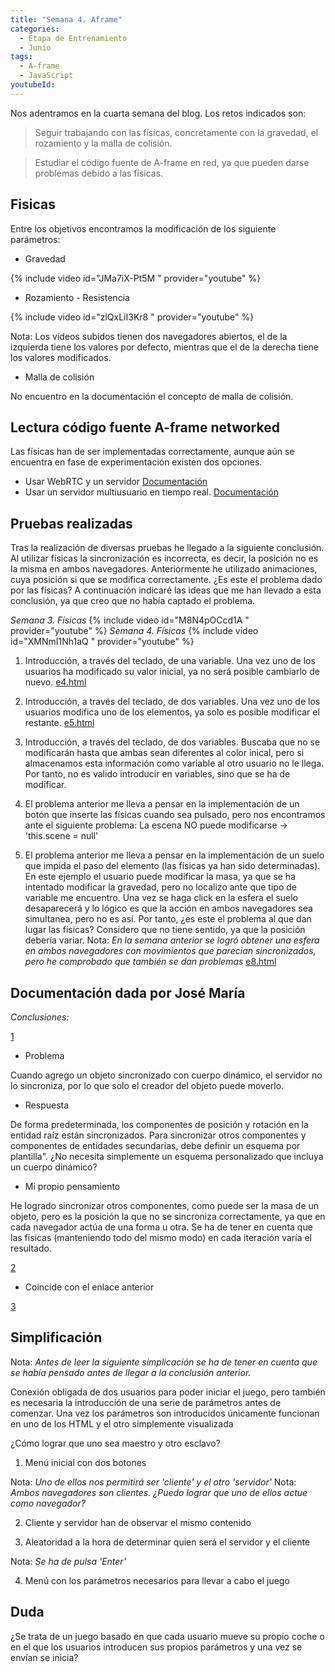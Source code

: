 ```yaml
---
title: "Semana 4. Aframe"
categories:
  - Etapa de Entrenamiento
  - Junio
tags:
  - A-frame
  - JavaScript
youtubeId: 
---
```



Nos adentramos en la cuarta semana del blog. Los retos indicados son:

> Seguir trabajando con las físicas, concretamente con la gravedad, el rozamiento y la malla de colisión.

> Estudiar el código fuente de A-frame en red, ya que pueden darse problemas debido a las físicas. 


## **Fisicas**

Entre los objetivos encontramos la modificación de los siguiente parámetros:

* Gravedad

{% include video id="JMa7iX-Pt5M " provider="youtube" %}

* Rozamiento - Resistencia 

{% include video id="zlQxLiI3Kr8 " provider="youtube" %} 

Nota: Los vídeos subidos tienen dos navegadores abiertos, el de la izquierda tiene los valores por defecto, mientras que el de la derecha tiene los valores modificados. 

* Malla de colisión 

No encuentro en la documentación el concepto de malla de colisión.

## **Lectura código fuente A-frame networked**

Las físicas han de ser implementadas correctamente, aunque aún se encuentra en fase de experimentación existen dos opciones. 

* Usar WebRTC y un servidor
[Documentación](https://github.com/haydenjameslee/networked-aframe)
* Usar un servidor multiusuario en tiempo real. 
[Documentación](http://lance.gg/)


## **Pruebas realizadas**

Tras la realización de diversas pruebas he llegado a la siguiente conclusión. Al utilizar físicas la sincronización es incorrecta, es decir, la posición no es la misma en ambos navegadores. Anteriormente he utilizado animaciones, cuya posición si que se modifica correctamente. ¿Es este el problema dado por las físicas?
A continuación indicaré las ideas que me han llevado a esta conclusión, ya que creo que no había captado el problema. 

*Semana 3. Físicas*
{% include video id="M8N4pOCcd1A " provider="youtube" %} 
*Semana 4. Físicas*
{% include video id="XMNmI1Nh1aQ " provider="youtube" %} 

1. Introducción, a través del teclado, de una variable. Una vez uno de los usuarios ha modificado su valor inicial, ya no será posible cambiarlo de nuevo. 
[e4.html](https://github.com/RoboticsLabURJC/2022-tfg-ana-villanueva/blob/main/otros/6J/naf-tutorial/examples/e4.html)

2. Introducción, a través del teclado, de dos variables. Una vez uno de los usuarios modifica uno de los elementos, ya solo es posible modificar el restante. 
[e5.html](https://github.com/RoboticsLabURJC/2022-tfg-ana-villanueva/blob/main/otros/6J/naf-tutorial/examples/e5.html)

3. Introducción, a través del teclado, de dos variables. Buscaba que no se modificarán hasta que ambas sean diferentes al color inical, pero si almacenamos esta información como variable al otro usuario no le llega. Por tanto, no es valido introducir en variables, sino que se ha de modificar.

4. El problema anterior me lleva a pensar en la implementación de un botón que inserte las físicas cuando sea pulsado, pero nos encontramos ante el siguiente problema: La escena NO puede modificarse -> 'this.scene = null'

5. El problema anterior me lleva a pensar en la implementación de un suelo que impida el paso del elemento (las físicas ya han sido determinadas). En este ejemplo el usuario puede modificar la masa, ya que se ha intentado modificar la gravedad, pero no localizo ante que tipo de variable me encuentro. Una vez se haga click en la esfera el suelo desaparecerá y lo lógico es que la acción en ambos navegadores sea simultanea, pero no es así. Por tanto, ¿es este el problema al que dan lugar las físicas? Considero que no tiene sentido, ya que la posición debería variar.
Nota: *En la semana anterior se logró obtener una esfera en ambos navegadores con movimientos que parecian sincronizados, pero he comprobado que también se dan problemas*
[e8.html](https://github.com/RoboticsLabURJC/2022-tfg-ana-villanueva/blob/main/otros/6J/naf-tutorial/examples/e8.html)

## **Documentación dada por José María**
*Conclusiones:*

[1]([https://github.com/RoboticsLabURJC/2022-tfg-ana-villanueva/blob/main/otros/6J/naf-tutorial/examples/e8.html](https://stackoverflow.com/questions/70205611/how-do-i-synchronize-dynamic-body-element-networked-a-frame-and-a-frame-physics))

* Problema 

Cuando agrego un objeto sincronizado con cuerpo dinámico, el servidor no lo sincroniza, por lo que solo el creador del objeto puede moverlo. 

* Respuesta

De forma predeterminada, los componentes de posición y rotación en la entidad raíz están sincronizados. Para sincronizar otros componentes y componentes de entidades secundarias, debe definir un esquema por plantilla". ¿No necesita simplemente un esquema personalizado que incluya un cuerpo dinámico? 

* Mi propio pensamiento   

He logrado sincronizar otros componentes, como puede ser la masa de un objeto, pero es la posición la que no se sincroniza correctamente, ya que en cada navegador actúa de una forma u otra. Se ha de tener en cuenta que las físicas (manteniendo todo del mismo modo) en cada iteración varía el resultado.  

[2]([https://github.com/RoboticsLabURJC/2022-tfg-ana-villanueva/blob/main/otros/6J/naf-tutorial/examples/e8.html](https://stackoverflow.com/questions/70205611/how-do-i-synchronize-dynamic-body-element-networked-a-frame-and-a-frame-physics))

* Coincide con el enlace anterior

[3]([https://github.com/RoboticsLabURJC/2022-tfg-ana-villanueva/blob/main/otros/6J/naf-tutorial/examples/e8.html](https://openbase.com/js/networked-aframe/documentation))

## **Simplificación**

Nota: *Antes de leer la siguiente simplicación se ha de tener en cuenta que se había pensado antes de llegar a la conclusión anterior.*

Conexión obligada de dos usuarios para poder iniciar el juego, pero también es necesaria la introducción de una serie de parámetros antes de comenzar. Una vez los parámetros son introducidos únicamente funcionan en uno de los HTML y el otro simplemente visualizada

¿Cómo lograr que uno sea maestro y otro esclavo?

1. Menú inicial con dos botones 

Nota: *Uno de ellos nos permitirá ser 'cliente' y el otro 'servidor'*
Nota: *Ambos navegadores son clientes. ¿Puedo lograr que uno de ellos actue como navegador?*

2. Cliente y servidor han de observar el mismo contenido 

3. Aleatoridad a la hora de determinar quien será el servidor y el cliente

Nota: *Se ha de pulsa 'Enter'*

4. Menú con los parámetros necesarios para llevar a cabo el juego 

## **Duda**

¿Se trata de un juego basado en que cada usuario mueve su propio coche o en el que los usuarios introducen sus propios parámetros y una vez se envían se inicia? 

